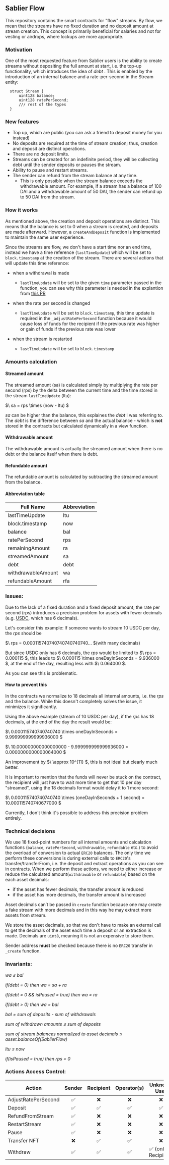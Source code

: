 ## Sablier Flow

This repository contains the smart contracts for "flow" streams. By flow, we mean that the streams have no fixed
duration and no deposit amount at stream creation. This concept is primarily beneficial for salaries and not for vesting
or airdrops, where lockups are more appropriate.

### Motivation

One of the most requested feature from Sablier users is the ability to create streams without depositing the full amount
at start, i.e. the top-up functionality, which introduces the idea of _debt_ . This is enabled by the introduction of an
internal balance and a rate-per-second in the Stream entity:

```solidity
  struct Stream {
      uint128 balance;
      uint128 ratePerSecond;
      /// rest of the types
  }
```

### New features

- Top up, which are public (you can ask a friend to deposit money for you instead)
- No deposits are required at the time of stream creation; thus, creation and deposit are distinct operations.
- There are no deposit limits.
- Streams can be created for an indefinite period, they will be collecting debt until the sender deposits or pauses the
  stream.
- Ability to pause and restart streams.
- The sender can refund from the stream balance at any time.
  - This is only possible when the stream balance exceeds the withdrawable amount. For example, if a stream has a
    balance of 100 DAI and a withdrawable amount of 50 DAI, the sender can refund up to 50 DAI from the stream.

### How it works

As mentioned above, the creation and deposit operations are distinct. This means that the balance is set to 0 when a
stream is created, and deposits are made afterward. However, a `createAndDeposit` function is implemented to maintain
the same user experience.

Since the streams are flow, we don't have a start time nor an end time, instead we have a time reference
(`lastTimeUpdate`) which will be set to `block.timestamp` at the creation of the stream. There are several actions that
will update this time reference:

- when a withdrawal is made

  - `lastTimeUpdate` will be set to the given `time` parameter passed in the function, you can see why this parameter is
    needed in the explantion from [this PR](https://github.com/sablier-labs/flow/pull/4)

- when the rate per second is changed
  - `lastTimeUpdate` will be set to `block.timestamp`, this time update is required in the `_adjustRatePerSecond`
    function because it would cause loss of funds for the recipient if the previous rate was higher or gain of funds if
    the previous rate was lower
- when the stream is restarted
  - `lastTimeUpdate` will be set to `block.timestamp`

### Amounts calculation

#### Streamed amount

The streamed amount (sa) is calculated simply by multiplying the rate per second (rps) by the delta between the current
time and the time stored in the stream `lastTimeUpdate` (ltu):

$\ sa = rps \times (now - ltu) \$

_sa_ can be higher than the balance, this explaines the _debt_ I was referring to. The _debt_ is the difference between
_sa_ and the actual balance - which is **not** stored in the contracts but calculated dynamically in a view function.

#### Withdrawable amount

The withdrawable amount is actually the streamed amount when there is no debt or the balance itself when there is debt.

#### Refundable amount

The refundable amount is calculated by subtracting the streamed amount from the balance.

#### Abbreviation table

| Full Name          | Abbreviation |
| ------------------ | ------------ |
| lastTimeUpdate     | ltu          |
| block.timestamp    | now          |
| balance            | bal          |
| ratePerSecond      | rps          |
| remainingAmount    | ra           |
| streamedAmount     | sa           |
| debt               | debt         |
| withdrawableAmount | wa           |
| refundableAmount   | rfa          |

### Issues:

Due to the lack of a fixed duration and a fixed deposit amount, the rate per second (rps) introduces a precision problem
for assets with fewer decimals (e.g. [USDC](https://etherscan.io/token/0xa0b86991c6218b36c1d19d4a2e9eb0ce3606eb48s),
which has 6 decimals).

Let's consider this example: If someone wants to stream 10 USDC per day, the _rps_ should be

$\ rps = 0.000115740740740740740740... \$(with many decimals)

But since USDC only has 6 decimals, the _rps_ would be limited to $\ rps = 0.000115 \$, this leads to $\ 0.000115 \times
oneDayInSeconds = 9.936000 \$, at the end of the day, resulting less with $\ 0.064000 \$.

As you can see this is problematic.

#### How to prevent this

In the contracts we normalize to 18 decimals all internal amounts, i.e. the _rps_ and the balance. While this doesn't
completely solves the issue, it minimizes it significantly.

Using the above example (stream of 10 USDC per day), if the _rps_ has 18 decimals, at the end of the day the result
would be:

$\ 0.000115740740740740 \times oneDayInSeconds = 9.999999999999936000 \$

$\ 10.000000000000000000 - 9.999999999999936000 = 0.0000000000000064000 \$

An improvement by $\ \approx 10^{11} \$, this is not ideal but clearly much better.

It is important to mention that the funds will never be stuck on the contract, the recipient will just have to wait more
time to get that 10 per day "streamed", using the 18 decimals format would delay it to 1 more second:

$\ 0.000115740740740740 \times (oneDayInSeconds + 1 second) = 10.000115740740677000 \$

Currently, I don't think it's possible to address this precision problem entirely.

### Technical decisions

We use 18 fixed-point numbers for all internal amounts and calcalation functions (`balance`, `ratePerSecond`,
`withdrawable`, `refundable` etc.) to avoid the overload of conversion to actual `ERC20` balances. The only time we
perform these conversions is during external calls to `ERC20`'s transfer/transferFrom, i.e. the deposit and extract
operations as you can see in contracts. When we perform these actions, we need to either increase or reduce the
calculated amount(`withdrawable` or `refundable`) based on the each asset decimals:

- if the asset has fewer decimals, the transfer amount is reduced
- if the asset has more decimals, the transfer amount is increased

Asset decimals can’t be passed in `create` function because one may create a fake stream with more decimals and in this
way he may extract more assets from stream.

We store the asset decimals, so that we don't have to make an external call to get the decimals of the asset each time a
deposit or an extraction is made. Decimals are `uint8`, meaning it is not an expensive to store them.

Sender address **must** be checked because there is no `ERC20` transfer in `_create` function.

### Invariants:

_wa ≤ bal_

_if(debt = 0) then wa = sa + ra_

_if(debt = 0 && isPaused = true) then wa = ra_

_if(debt > 0) then wa = bal_

_bal = sum of deposits - sum of withdrawals_

_sum of withdrawn amounts ≤ sum of deposits_

_sum of stream balances normalized to asset decimals ≤ asset.balanceOf(SablierFlow)_

_ltu ≤ now_

_if(isPaused = true) then rps = 0_

### Actions Access Control:

| Action              | Sender | Recipient | Operator(s) |      Unknown User      |
| ------------------- | :----: | :-------: | :---------: | :--------------------: |
| AdjustRatePerSecond |   ✅   |    ❌     |     ❌      |           ❌           |
| Deposit             |   ✅   |    ✅     |     ✅      |           ✅           |
| RefundFromStream    |   ✅   |    ❌     |     ❌      |           ❌           |
| RestartStream       |   ✅   |    ❌     |     ❌      |           ❌           |
| Pause               |   ✅   |    ❌     |     ❌      |           ❌           |
| Transfer NFT        |   ❌   |    ✅     |     ✅      |           ❌           |
| Withdraw            |   ✅   |    ✅     |     ✅      | ✅ (only to Recipient) |
